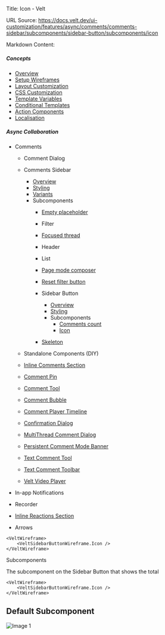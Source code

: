 Title: Icon - Velt

URL Source: https://docs.velt.dev/ui-customization/features/async/comments/comments-sidebar/subcomponents/sidebar-button/subcomponents/icon

Markdown Content:
##### Concepts

*   [Overview](https://docs.velt.dev/ui-customization/overview)
*   [Setup Wireframes](https://docs.velt.dev/ui-customization/setup)
*   [Layout Customization](https://docs.velt.dev/ui-customization/layout)
*   [CSS Customization](https://docs.velt.dev/ui-customization/styling)
*   [Template Variables](https://docs.velt.dev/ui-customization/template-variables)
*   [Conditional Templates](https://docs.velt.dev/ui-customization/conditional-templates)
*   [Action Components](https://docs.velt.dev/ui-customization/custom-action-component)
*   [Localisation](https://docs.velt.dev/ui-customization/localisation)

##### Async Collaboration

*   Comments
    *   Comment Dialog
    *   Comments Sidebar
        *   [Overview](https://docs.velt.dev/ui-customization/features/async/comments/comments-sidebar/overview)
        *   [Styling](https://docs.velt.dev/ui-customization/features/async/comments/comments-sidebar/styling)
        *   [Variants](https://docs.velt.dev/ui-customization/features/async/comments/comments-sidebar/variants)
        *   Subcomponents
            *   [Empty placeholder](https://docs.velt.dev/ui-customization/features/async/comments/comments-sidebar/subcomponents/empty-placeholder)
            *   Filter
            *   [Focused thread](https://docs.velt.dev/ui-customization/features/async/comments/comments-sidebar/subcomponents/focused-thread)
            *   Header
            *   List
            *   [Page mode composer](https://docs.velt.dev/ui-customization/features/async/comments/comments-sidebar/subcomponents/page-mode-composer)
            *   [Reset filter button](https://docs.velt.dev/ui-customization/features/async/comments/comments-sidebar/subcomponents/reset-filter-button)
            *   Sidebar Button
                *   [Overview](https://docs.velt.dev/ui-customization/features/async/comments/comments-sidebar/subcomponents/sidebar-button/overview)
                *   [Styling](https://docs.velt.dev/ui-customization/features/async/comments/comments-sidebar/subcomponents/sidebar-button/styling)
                *   Subcomponents
                    *   [Comments count](https://docs.velt.dev/ui-customization/features/async/comments/comments-sidebar/subcomponents/sidebar-button/subcomponents/comments-count)
                    *   [Icon](https://docs.velt.dev/ui-customization/features/async/comments/comments-sidebar/subcomponents/sidebar-button/subcomponents/icon)

            *   [Skeleton](https://docs.velt.dev/ui-customization/features/async/comments/comments-sidebar/subcomponents/skeleton)

    *   Standalone Components (DIY)
    *   [Inline Comments Section](https://docs.velt.dev/ui-customization/features/async/comments/inline-comments-section)
    *   [Comment Pin](https://docs.velt.dev/ui-customization/features/async/comments/comment-pin)
    *   [Comment Tool](https://docs.velt.dev/ui-customization/features/async/comments/comment-tool)
    *   [Comment Bubble](https://docs.velt.dev/ui-customization/features/async/comments/comment-bubble)
    *   [Comment Player Timeline](https://docs.velt.dev/ui-customization/features/async/comments/comment-player-timeline)
    *   [Confirmation Dialog](https://docs.velt.dev/ui-customization/features/async/comments/confirm-dialog)
    *   [MultiThread Comment Dialog](https://docs.velt.dev/ui-customization/features/async/comments/multithread-comment-dialog)
    *   [Persistent Comment Mode Banner](https://docs.velt.dev/ui-customization/features/async/comments/persistent-comment-mode-banner)
    *   [Text Comment Tool](https://docs.velt.dev/ui-customization/features/async/comments/text-comment-tool)
    *   [Text Comment Toolbar](https://docs.velt.dev/ui-customization/features/async/comments/text-comment-toolbar)
    *   [Velt Video Player](https://docs.velt.dev/ui-customization/features/async/comments/comment-video-player)

*   In-app Notifications
*   Recorder
*   [Inline Reactions Section](https://docs.velt.dev/ui-customization/features/async/inline-reactions)
*   Arrows

```
<VeltWireframe>
    <VeltSidebarButtonWireframe.Icon />
</VeltWireframe>
```

Subcomponents

The subcomponent on the Sidebar Button that shows the total

```
<VeltWireframe>
    <VeltSidebarButtonWireframe.Icon />
</VeltWireframe>
```

Default Subcomponent
--------------------

![Image 1](https://mintlify.s3.us-west-1.amazonaws.com/velt/images/customization/sidebar-button-icon.png)
